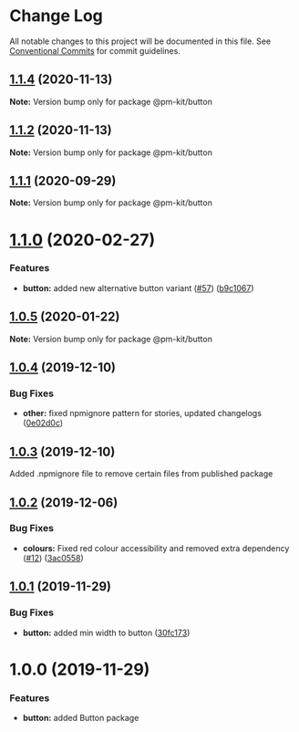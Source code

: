 # Change Log

All notable changes to this project will be documented in this file.
See [Conventional Commits](https://conventionalcommits.org) for commit guidelines.

## [1.1.4](https://github.com/telus/pm-kit/compare/@pm-kit/button@1.1.2...@pm-kit/button@1.1.4) (2020-11-13)

**Note:** Version bump only for package @pm-kit/button





## [1.1.2](https://github.com/telus/pm-kit/compare/@pm-kit/button@1.1.1...@pm-kit/button@1.1.2) (2020-11-13)

**Note:** Version bump only for package @pm-kit/button





## [1.1.1](https://github.com/telus/pm-kit/compare/@pm-kit/button@1.1.0...@pm-kit/button@1.1.1) (2020-09-29)

**Note:** Version bump only for package @pm-kit/button





# [1.1.0](https://github.com/telus/pm-kit/compare/@pm-kit/button@1.0.5...@pm-kit/button@1.1.0) (2020-02-27)


### Features

* **button:** added new alternative button variant ([#57](https://github.com/telus/pm-kit/issues/57)) ([b9c1067](https://github.com/telus/pm-kit/commit/b9c10677f041bf2c158a8d591f412ea94bcad7cd))





## [1.0.5](https://github.com/telus/pm-kit/compare/@pm-kit/button@1.0.4...@pm-kit/button@1.0.5) (2020-01-22)

**Note:** Version bump only for package @pm-kit/button





## [1.0.4](https://github.com/telus/pm-kit/compare/@pm-kit/button@1.0.3...@pm-kit/button@1.0.4) (2019-12-10)


### Bug Fixes

* **other:** fixed npmignore pattern for stories, updated changelogs ([0e02d0c](https://github.com/telus/pm-kit/commit/0e02d0c53b3a88905d51d4a8cc1b7e8f6da939fa))





## [1.0.3](https://github.com/telus/pm-kit/compare/@pm-kit/button@1.0.2...@pm-kit/button@1.0.3) (2019-12-10)

Added .npmignore file to remove certain files from published package

## [1.0.2](https://github.com/telus/pm-kit/compare/@pm-kit/button@1.0.1...@pm-kit/button@1.0.2) (2019-12-06)

### Bug Fixes

- **colours:** Fixed red colour accessibility and removed extra dependency ([#12](https://github.com/telus/pm-kit/pull/12)) ([3ac0558](https://github.com/telus/pm-kit/commit/3ac0558c9a7d10b6cde552803ecb84d04942a965))

## [1.0.1](https://github.com/telus/pm-kit/compare/@pm-kit/button@1.0.0...@pm-kit/button@1.0.1) (2019-11-29)

### Bug Fixes

- **button:** added min width to button ([30fc173](https://github.com/telus/pm-kit/commit/30fc1730b6e785f26179595ca707a414eda359bd))

# 1.0.0 (2019-11-29)

### Features

- **button:** added Button package
